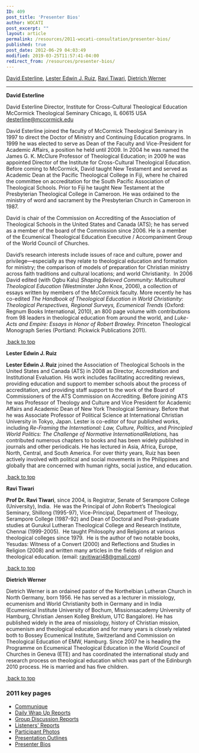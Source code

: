 ```yaml
---
ID: 409
post_title: 'Presenter Bios'
author: WOCATI
post_excerpt: ""
layout: article
permalink: /resources/2011-wocati-consultation/presenter-bios/
published: true
post_date: 2012-06-29 04:03:49
modified: 2019-03-25T11:57:41-04:00
redirect_from: /resources/presenter-bios/
---
```

<a name="top"></a>
<a href="#Esterline">David Esterline</a>, <a href="#Ruiz">Lester Edwin J. Ruiz</a>, <a href="#Tiwari">Ravi Tiwari</a>, <a href="#Werner">Dietrich Werner</a>

<hr />

<strong>David Esterline</strong>

David <a name="Esterline"></a>Esterline
Director, Institute for Cross-Cultural Theological Education
McCormick Theological Seminary
Chicago, IL 60615 USA
desterline@mccormick.edu

David Esterline joined the faculty of McCormick Theological Seminary in 1997 to direct the Doctor of Ministry and Continuing Education programs. In 1999 he was elected to serve as Dean of the Faculty and Vice-President for Academic Affairs, a position he held until 2009. In 2004 he was named the James G. K. McClure Professor of Theological Education; in 2009 he was appointed Director of the Institute for Cross-Cultural Theological Education. Before coming to McCormick, David taught New Testament and served as Academic Dean at the Pacific Theological College in Fiji, where he chaired the committee on accreditation for the South Pacific Association of Theological Schools. Prior to Fiji he taught New Testament at the Presbyterian Theological College in Cameroon. He was ordained to the ministry of word and sacrament by the Presbyterian Church in Cameroon in 1987.

David is chair of the Commission on Accrediting of the Association of Theological Schools in the United States and Canada (ATS); he has served as a member of the board of the Commission since 2006. He is a member of the Ecumenical Theological Education Executive / Accompaniment Group of the World Council of Churches.

David’s research interests include issues of race and culture, power and privilege—especially as they relate to theological education and formation for ministry; the comparison of models of preparation for Christian ministry across faith traditions and cultural locations; and world Christianity.  In 2006 David edited (with Ogbu Kalu) <em>Shaping Beloved Community: Multicultural Theological Education</em> (Westminster John Knox, 2006), a collection of essays written by members of the McCormick faculty. More recently he has co-edited <em>The Handbook of Theological Education in World Christianity: Theological Perspectives, Regional Surveys, Ecumenical Trends</em> (Oxford: Regnum Books International, 2010), an 800 page volume with contributions from 98 leaders in theological education from around the world, and <em>Luke-Acts and Empire: Essays in Honor of Robert Brawley. </em>Princeton Theological Monograph Series (Portland: Pickwick Publications 2011).

<a href="#top"> back to top</a>

<strong><a name="Ruiz"></a>Lester Edwin J. Ruiz</strong>

<strong>Lester Edwin J. Ruiz</strong> joined the Association of Theological Schools in the United States and Canada (ATS) in 2008 as Director, Accreditation and Institutional Evaluation. His work includes facilitating accrediting reviews, providing education and support to member schools about the process of accreditation, and providing staff support to the work of the Board of Commissioners of the ATS Commission on Accrediting. Before joining ATS he was Professor of Theology and Culture and Vice President for Academic Affairs and Academic Dean of New York Theological Seminary. Before that he was Associate Professor of Political Science at International Christian University in Tokyo, Japan. Lester is co-editor of four published works, including <em>Re-Framing the International: Law, Culture, Politics</em>, and <em>Principled World Politics: The Challenge of Normative InternationalRelations, </em>has contributed numerous chapters to books and has been widely published in journals and other periodicals. He has lectured in Asia, Africa, Europe, North, Central, and South America. For over thirty years, Ruiz has been actively involved with political and social movements in the Philippines and globally that are concerned with human rights, social justice, and education.

<a href="#top"> back to top</a>

<strong><a name="Tiwari"></a>Ravi Tiwari</strong>

<strong>Prof Dr. Ravi Tiwari</strong>, since 2004, is Registrar, Senate of Serampore College (University), India.  He was the Principal of John Robert’s Theological Seminary, Shillong (1995-97), Vice-Principal, Department of Theology, Serampore College (1987-92) and Dean of Doctoral and Post-graduate studies at Gurukul Lutheran Theological College and Research Institute, Chennai (1999-2005).  He taught Philosophy and Religions at various theological colleges since 1979.  He is the author of two notable books, Yesudas: Witness of a Convert (2000) and Reflections and Studies in Religion (2008) and written many articles in the fields of religion and theological education. (email: ravitiwari48@gmail.com)

<a href="#top"> back to top</a>

<strong><a name="Werner"></a>Dietrich Werner</strong>

Dietrich Werner is an ordained pastor of the Northelbian Lutheran Church in North Germany, born 1956. He has served as a lecturer in missiology, ecumenism and World Christianity both in Germany and in India (Ecumenical Institute University of Bochum, Missionsacademy University of Hamburg, Christian Jensen Kolleg Breklum, UTC Bangalore). He has published widely in the area of missiology, history of Christian mission, ecumenism and theological education and for many years is closely related both to Bossey Ecumenical Institute, Switzerland and Commission on Theological Education of EMW, Hamburg. Since 2007 he is heading the Programme on Ecumenical Theological Education in the World Council of Churches in Geneva (ETE) and has coordinated the international study and research process on theological education which was part of the Edinburgh 2010 process. He is married and has five children.

<a href="#top"> back to top</a>


### 2011 key pages

*   [Communique](/resources/2011-wocati-consultation/2011-communique/)
*   [Daily Wrap Up Reports](/resources/2011-wocati-consultation/daily-wrap-up-reports/)
*   [Group Discussion Reports](/resources/2011-wocati-consultation/group-discussion-reports/)
*   [Listeners' Reports](/resources/2011-wocati-consultation/listenerss-reports/)
*   [Participant Photos](/resources/2011-wocati-consultation/2011-participant-photos/)
*   [Presentation Outlines](/resources/2011-wocati-consultation/presentation-outlines/)
*   [Presenter Bios](/resources/2011-wocati-consultation/presenter-bios/)

